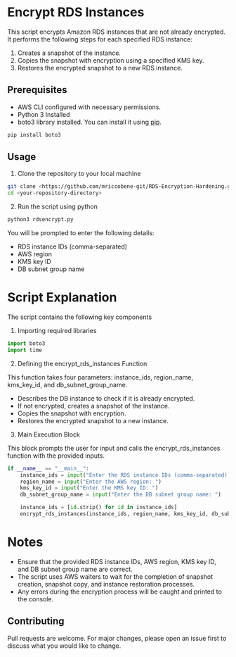 # Encrypt RDS Instances

This script encrypts Amazon RDS instances that are not already encrypted. It performs the following steps for each specified RDS instance:
1. Creates a snapshot of the instance.
2. Copies the snapshot with encryption using a specified KMS key.
3. Restores the encrypted snapshot to a new RDS instance.
## Prerequisites
* AWS CLI configured with necessary permissions.
* Python 3 Installed
* boto3 library installed. You can install it using [pip](https://pip.pypa.io/en/stable/).

```bash
pip install boto3
```

## Usage
1. Clone the repository to your local machine
```bash
git clone <https://github.com/mriccobene-git/RDS-Encryption-Hardening.git>
cd <your-repository-directory>
```
2. Run the script using python
```bash
python3 rdsencrypt.py
```
You will be prompted to enter the following details:

* RDS instance IDs (comma-separated)
* AWS region
* KMS key ID
* DB subnet group name


# Script Explanation
The script contains the following key components
1. Importing required libraries
```python
import boto3
import time
```
2. Defining the encrypt_rds_instances Function

This function takes four parameters: instance_ids, region_name, kms_key_id, and db_subnet_group_name.

* Describes the DB instance to check if it is already encrypted.
* If not encrypted, creates a snapshot of the instance.
* Copies the snapshot with encryption.
* Restores the encrypted snapshot to a new instance.

3. Main Execution Block

This block prompts the user for input and calls the encrypt_rds_instances function with the provided inputs.
```python
if __name__ == "__main__":
    instance_ids = input("Enter the RDS instance IDs (comma-separated): ").split(',')
    region_name = input("Enter the AWS region: ")
    kms_key_id = input("Enter the KMS key ID: ")
    db_subnet_group_name = input("Enter the DB subnet group name: ")

    instance_ids = [id.strip() for id in instance_ids]
    encrypt_rds_instances(instance_ids, region_name, kms_key_id, db_subnet_group_name)
```


# Notes
* Ensure that the provided RDS instance IDs, AWS region, KMS key ID, and DB subnet group name are correct.
* The script uses AWS waiters to wait for the completion of snapshot creation, snapshot copy, and instance restoration processes.
* Any errors during the encryption process will be caught and printed to the console.


## Contributing

Pull requests are welcome. For major changes, please open an issue first
to discuss what you would like to change.


